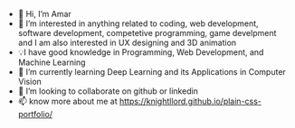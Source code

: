 - 👋 Hi, I’m Amar
- 👀 I’m interested in anything related to coding, web development, software development, competetive programming, game develpment and I am also interested in UX designing and 3D animation
- 💡I have good knowledge in Programming, Web Development, and Machine Learning
- 🌱 I’m currently learning Deep Learning and its Applications in Computer Vision
- 💞️ I’m looking to collaborate on github or linkedin 
- 📫 know more about me at https://knightllord.github.io/plain-css-portfolio/

